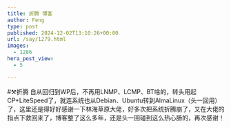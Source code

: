 ```yaml
---
title: 折腾 博客
author: Feng
type: post
published: 2024-12-02T13:10:26+00:00
url: /say/1279.html
images:
  - 1286
hera_post_view:
  - 5

---
```

#⚒️折腾 自从回归到WP后，不再用LNMP、LCMP、BT啥的，转头用起CP+LiteSpeed了，就连系统也从Debian、Ubuntu转到AlmaLinux（头一回用）了，这里还是得好好感谢一下林海草原大佬，好多次把系统折腾崩了，又在大佬的指点下救回来了，博客整了这么多年，还是头一回碰到这么热心肠的，再次感谢！